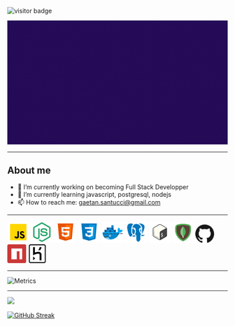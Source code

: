 ![visitor badge](https://visitor-badge.glitch.me/badge?page_id=GaetanSantucci.visitor-badge&left_color=black&right_color=purple&left_text=Hello%20Visitor)

![](./assets/images/prez.gif)

---

## About me

-   🔭 I’m currently working on becoming Full Stack Developper
-   🌱 I’m currently learning javascript, postgresql, nodejs
-   📫 How to reach me: gaetan.santucci@gmail.com

---


![](./assets/icons/icons8-javascript-50.png)
![](./assets/icons/icons8-node-js-50.png)
![](./assets/icons/icons8-html-5-50.png)
![](./assets/icons/icons8-css3-50.png)
![](./assets/icons/icons8-docker-50.png)
![](./assets/icons/icons8-postgresql-50.png)
![](./assets/icons/icons8-bash-50.png)
<img src="./assets/icons/icons8-mongodb-96.png" width=48px>
<img src="./assets/icons/github.svg" width=43px>
<img src="./assets/icons/npm.svg" width=43px>
<img src="./assets/icons/heroku.svg" width=43px>


---

![Metrics](https://metrics.lecoq.io/GaetanSantucci?template=classic&base.header=0&isocalendar=1&languages=1&achievements=1&pagespeed=1&base.indepth=false&base.hireable=false&isocalendar.duration=half-year&languages.limit=8&languages.threshold=0%25&languages.other=false&languages.colors=github&languages.sections=most-used&languages.indepth=false&languages.analysis.timeout=15&languages.categories=markup%2C%20programming&languages.recent.categories=markup%2C%20programming&languages.recent.load=300&languages.recent.days=14&achievements.threshold=C&achievements.secrets=true&achievements.display=detailed&achievements.limit=0&pagespeed.url=.user.website&pagespeed.detailed=false&pagespeed.screenshot=false&pagespeed.pwa=false&config.timezone=Europe%2FParis)

---

![](https://github-readme-stats.vercel.app/api?username=GaetanSantucci&hide=contribs&count_private=true&show_icons=true&theme=aura)

[![GitHub Streak](https://github-readme-streak-stats.herokuapp.com?user=GaetanSantucci&theme=vision-friendly-dark&date_format=j%20M%5B%20Y%5D&fire=00DDB9)](https://git.io/streak-stats)
